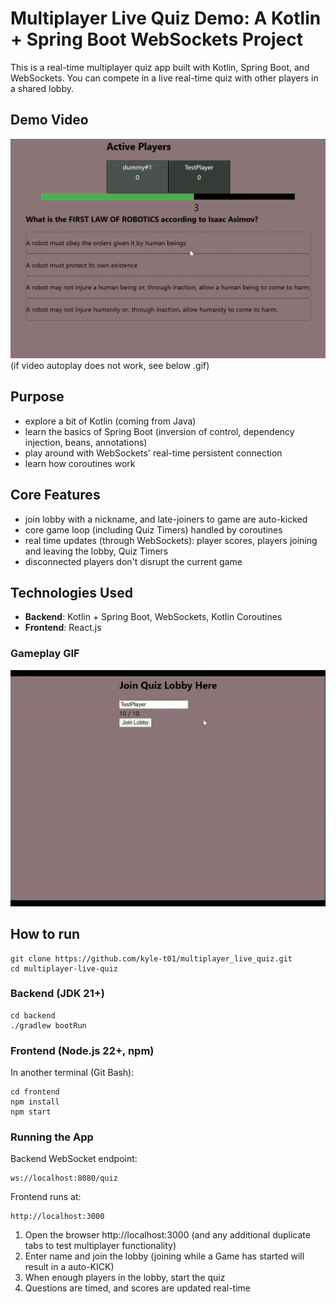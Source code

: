 # Multiplayer Live Quiz Demo: A Kotlin + Spring Boot WebSockets Project

This is a real-time multiplayer quiz app built with Kotlin, Spring Boot, and WebSockets. You can compete in a live real-time quiz with other players in a shared lobby.

## Demo Video
[![Demo Video](assets/gameplay.png)](assets/gameplay.mp4)
(if video autoplay does not work, see below .gif)


## Purpose
- explore a bit of Kotlin (coming from Java)
- learn the basics of Spring Boot (inversion of control, dependency injection, beans, annotations)
- play around with WebSockets' real-time persistent connection
- learn how coroutines work

## Core Features
- join lobby with a nickname, and late-joiners to game are auto-kicked
- core game loop (including Quiz Timers) handled by coroutines
- real time updates (through WebSockets): player scores, players joining and leaving the lobby, Quiz Timers
- disconnected players don't disrupt the current game

## Technologies Used
- **Backend**: Kotlin + Spring Boot, WebSockets, Kotlin Coroutines
- **Frontend**: React.js

### Gameplay GIF

![Multiplayer Quiz Demo GIF](assets/gameplay.gif)


## How to run
```
git clone https://github.com/kyle-t01/multiplayer_live_quiz.git
cd multiplayer-live-quiz
```
### Backend (JDK 21+)
```
cd backend
./gradlew bootRun
```
### Frontend (Node.js 22+, npm)
In another terminal (Git Bash):
```
cd frontend
npm install
npm start
```
### Running the App
Backend WebSocket endpoint:
```
ws://localhost:8080/quiz
```
Frontend runs at:
```
http://localhost:3000
```
1. Open the browser http://localhost:3000 (and any additional duplicate tabs to test multiplayer functionality)
2. Enter name and join the lobby (joining while a Game has started will result in a auto-KICK)
3. When enough players in the lobby, start the quiz
4. Questions are timed, and scores are updated real-time



